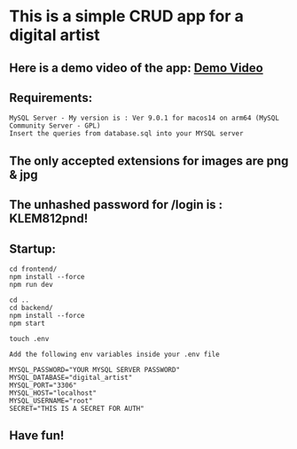 # This is a simple CRUD app for a digital artist

## Here is a demo video of the app: [Demo Video](https://youtu.be/lwDl8J4Fwt4)

## Requirements:

    MySQL Server - My version is : Ver 9.0.1 for macos14 on arm64 (MySQL Community Server - GPL)
    Insert the queries from database.sql into your MYSQL server

## The only accepted extensions for images are png & jpg

## The unhashed password for /login is : KLEM812pnd!

## Startup:

    cd frontend/
    npm install --force
    npm run dev

    cd ..
    cd backend/
    npm install --force
    npm start

    touch .env

    Add the following env variables inside your .env file

    MYSQL_PASSWORD="YOUR MYSQL SERVER PASSWORD"
    MYSQL_DATABASE="digital_artist"
    MYSQL_PORT="3306"
    MYSQL_HOST="localhost"
    MYSQL_USERNAME="root"
    SECRET="THIS IS A SECRET FOR AUTH"

## Have fun!
